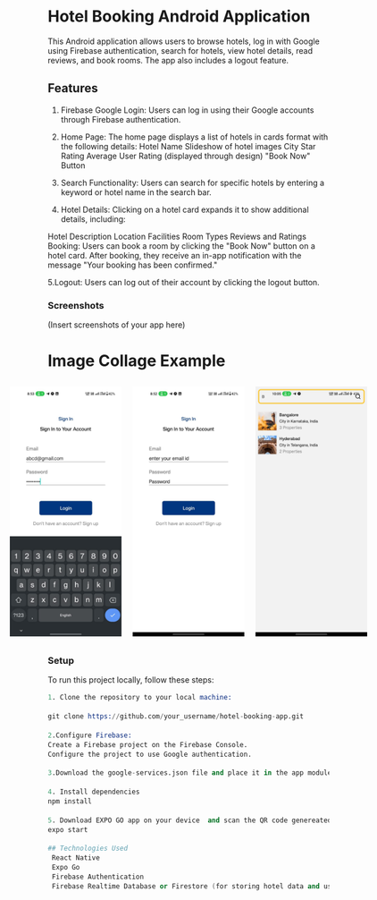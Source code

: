 # Hotel Booking Android Application
This Android application allows users to browse hotels, log in with Google using Firebase authentication, search for hotels, view hotel details, read reviews, and book rooms. The app also includes a logout feature.

## Features
1. Firebase Google Login: Users can log in using their Google accounts through Firebase authentication.

2. Home Page: The home page displays a list of hotels in cards format with the following details:
  Hotel Name
  Slideshow of hotel images
  City
  Star Rating
  Average User Rating (displayed through design)
  "Book Now" Button

3. Search Functionality: Users can search for specific hotels by entering a keyword or hotel name in the search bar.

4. Hotel Details: Clicking on a hotel card expands it to show additional details, including:

Hotel Description
Location
Facilities
Room Types
Reviews and Ratings
Booking: Users can book a room by clicking the "Book Now" button on a hotel card. After booking, they receive an in-app notification with the message "Your booking has been confirmed."

5.Logout: Users can log out of their account by clicking the logout button.

### Screenshots
(Insert screenshots of your app here)

# Image Collage Example

<div style="display: flex; justify-content: center; align-items: center;">
    <img src="/assets/p1.jpeg" alt="Image 1" width="200"  style="margin: 10px;">
    <img src="/assets/p2.jpeg" alt="Image 2" width="200"  style="margin: 10px;">
    <img src="/assets/p3.jpeg" alt="Image 3" width="200"  style="margin: 10px;">
</div>

### Setup
To run this project locally, follow these steps:
  ```s
1. Clone the repository to your local machine:

  git clone https://github.com/your_username/hotel-booking-app.git

2.Configure Firebase:
Create a Firebase project on the Firebase Console.
Configure the project to use Google authentication.

3.Download the google-services.json file and place it in the app module directory of your project.

4. Install dependencies
npm install

5. Download EXPO GO app on your device  and scan the QR code genereated after the following command :
expo start

## Technologies Used
   React Native
   Expo Go
   Firebase Authentication
   Firebase Realtime Database or Firestore (for storing hotel data and user information)
